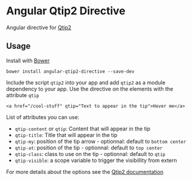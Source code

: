 # Angular Qtip2 Directive

Angular directive for [Qtip2](http://qtip2.com/)

## Usage

Install with [Bower](http://bower.io)

    bower install angular-qtip2-directive --save-dev

Include the script `qtip2` into your app and add `qtip2` as a module dependency to your app. Use the directive on the elements with the attribute `qtip`

    <a href="/cool-stuff" qtip="Text to appear in the tip">Hover me</a>

List of attributes you can use:

* `qtip-content` or `qtip`: Content that will appear in the tip
* `qtip-title`: Title that will appear in the tip
* `qtip-my`: position of the tip arrow - optionnal: default to `bottom center`
* `qtip-at`: position of the tip - optionnal: default to `top center`
* `qtip-class`: class to use on the tip - optionnal: default to `qtip`
* `qtip-visible`: a scope variable to trigger the visibillity from extern

For more details about the options see the [Qtip2 documentation](http://qtip2.com/demos#section-positioning)
